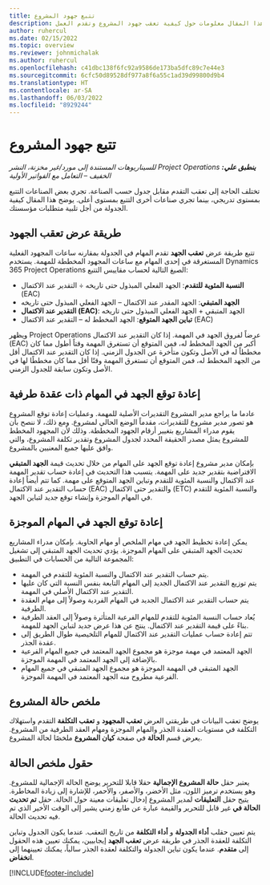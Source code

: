 ```yaml
---
title: تتبع جهود المشروع
description: يقدم هذا المقال معلومات حول كيفية تعقب جهود المشروع وتقدم العمل.
author: ruhercul
ms.date: 02/15/2022
ms.topic: overview
ms.reviewer: johnmichalak
ms.author: ruhercul
ms.openlocfilehash: c41dbc138f6fc92a9586de173ba5dfc89c7e44e3
ms.sourcegitcommit: 6cfc50d89528df977a8f6a55c1ad39d99800d9b4
ms.translationtype: HT
ms.contentlocale: ar-SA
ms.lasthandoff: 06/03/2022
ms.locfileid: "8929244"
---
```

# <a name="project-effort-tracking"></a>تتبع جهود المشروع

_**ينطبق علي:** ‏‫Project Operations للسيناريوهات المستندة إلى مورد/غير مخزنة‬، ‏‫النشر الخفيف – التعامل مع الفواتير الأولية‬_

تختلف الحاجة إلى تعقب التقدم مقابل جدول حسب الصناعة. تجري بعض الصناعات التتبع بمستوى تدريجي، بينما تجري صناعات أخرى التتبع بمستوى أعلى. يوضح هذا المقال كيفية الجدولة من أجل تلبية متطلبات مؤسستك.

## <a name="effort-tracking-view"></a>طريقة عرض تعقب الجهود

تتبع طريقة عرض **تعقب الجهد** تقدم المهام في الجدولة بمقارنه ساعات المجهود الفعلية المستغرقة في إحدى المهام مع ساعات المجهود المخططة للمهمة. يستخدم Dynamics 365 Project Operations الصيغ التالية لحساب مقاييس التتبع:

- **النسبة المئوية للتقدم**: الجهد الفعلي المبذول حتى تاريخه ÷ التقدير عند الاكتمال (EAC) 
- **الجهد المتبقي**: الجهد المقدر عند الاكتمال – الجهد الفعلي المبذول حتى تاريخه 
- **التقدير عند الاكتمال (EAC)**: الجهد المتبقي + الجهد الفعلي المبذول حتى تاريخه 
- **تباين الجهد المتوقع**: الجهد المخطط له – التقدير عند الاكتمال (EAC)

ويظهر Project Operations عرضاً لفروق الجهد في المهمة. إذا كان التقدير عند الاكتمال (EAC) أكبر من الجهد المخطط له، فمن المتوقع أن تستغرق المهمة وقتاً أطول مما كان مخططاً له في الأصل وتكون متأخرة عن الجدول الزمني. إذا كان التقدير عند الاكتمال أقل من الجهد المخطط له، فمن المتوقع أن تستغرق المهمة وقتًا أقل مما كان مخططًا لها في الأصل وتكون سابقة للجدول الزمني.

## <a name="reprojecting-effort-on-leaf-node-tasks"></a>إعادة توقع الجهد في المهام ذات عقدة طرفية

عادما ما يراجع مدير المشروع التقديرات الأصلية للمهمة. وعمليات إعادة توقع المشروع هو تصور مدير مشروع للتقديرات، مقدماً الوضع الحالي لمشروع. ومع ذلك، لا ننصح بأن يقوم مدراء المشاريع بتغيير أرقام الجهود المخططة. وذلك لأن المجهود المخطط للمشروع يمثل مصدر الحقيقة المحدد لجدول المشروع وتقدير تكلفة المشروع، والتي وافق عليها جميع المعنيين بالمشروع.

بإمكان مدير مشروع إعادة توقع الجهد على المهام من خلال تحديث قيمة **الجهد المتبقي** الافتراضية بتقدير جديد على المهمة. يتسبب هذا التحديث في إعادة حساب تقدير المهمة عند الاكتمال والنسبة المئوية للتقدم وتباين الجهد المتوقع على مهمة. كما تتم أيضاً إعادة حساب التقدير عند الاكتمال (EAC) والتقدير حتى الاكتمال (ETC) والنسبة المئوية للتقدم في المهام الموجزة وإنشاء توقع جديد لتباين الجهد.

## <a name="reprojection-of-effort-on-summary-tasks"></a>إعادة توقع الجهد في المهام الموجزة

يمكن إعادة تخطيط الجهد في مهام الملخص أو مهام الحاوية. بإمكان مدراء المشاريع تحديث الجهد المتبقي على المهام الموجزة. يؤدي تحديث الجهد المتبقي إلى تشغيل المجموعة التالية من الحسابات في التطبيق:

- يتم حساب التقدير عند الاكتمال والنسبة المئوية للتقدم في المهمة.
- يتم توزيع التقدير عند الاكتمال الجديد إلى المهام التابعة بنفس النسبة التي كان عليها التقدير عند الاكتمال الأصلي في المهمة.
- يتم حساب التقدير عند الاكتمال الجديد في المهام الفردية وصولاً إلى مهام العقدة الطرفية. 
- يُعاد حساب النسبة المئوية للتقدم للمهام الفرعية المتأثرة وصولاً إلى العقد الطرفية بناءً على قيمة التقدير عند الاكتمال. ينتج عن هذا عرض جديد لتباين الجهد للمهمة. 
- تتم إعادة حساب عمليات التقدير عند الاكتمال للمهام التلخيصية طوال الطريق إلى عقدة الجذر.
- الجهد المعتمد في مهمة موجزة هو مجموع الجهد المعتمد في جميع المهام الفرعية بالإضافة إلى الجهد المعتمد في المهمة الموجزة.
- الجهد المتبقي في المهمة الموجزة هو مجموع الجهد المتبقي في جميع المهام الفرعية مطروح منه الجهد المعتمد في المهمة الموجزة.

## <a name="project-status-summary"></a>ملخص حالة المشروع

يوضح تعقب البيانات في طريقتي العرض **تعقب المجهود** و **تعقب التكلفة** التقدم واستهلاك التكلفة في مستويات العقدة الجذر والمهام الموجزة ومهام العقد الطرفية من المشروع. يعرض قسم **الحالة** في صفحة **كيان المشروع** ملخصًا لحالة المشروع.

## <a name="status-summary-fields"></a>حقول ملخص الحالة

يعتبر حقل **حالة المشروع الإجمالية** حقلا قابلا للتحرير يوضح الحالة الإجمالية للمشروع. وهو يستخدم ترميز اللون، مثل الأخضر، والأصفر، والأحمر، للإشارة إلى زيادة المخاطرة. يتيح حقل **التعليقات** لمدير المشروع إدخال تعليقات معينة حول الحالة. حقل **تم تحديث الحالة في‬** غير قابل للتحرير والقيمة عبارة عن طابع زمني يشير إلى الوقت الأخير الذي تم فيه تحديث الحالة.

يتم تعيين حقلب **أداء الجدولة** و **أداء التكلفة** من تاريخ التعقب. عندما يكون الجدول وتباين التكلفة للعقدة الجذر في طريقة عرض **تعقب الجهد** إيجابيين، يمكنك تعيين هذه الحقول إلى **متقدم**. عندما يكون تباين الجدولة والتكلفة لعقدة الجذر سالباً، يمكنك تعيينهما إلى **انخفاض**.


[!INCLUDE[footer-include](../includes/footer-banner.md)]
